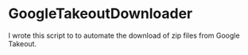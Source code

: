 # GoogleTakeoutDownloader
I wrote this script to to automate the download of zip files from Google Takeout. 
